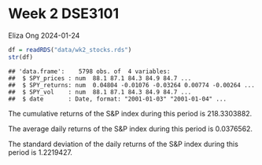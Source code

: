 Week 2 DSE3101
================
Eliza Ong
2024-01-24

``` r
df = readRDS("data/wk2_stocks.rds")
str(df)
```

    ## 'data.frame':    5798 obs. of  4 variables:
    ##  $ SPY_prices : num  88.1 87.1 84.3 84.9 84.7 ...
    ##  $ SPY_returns: num  0.04804 -0.01076 -0.03264 0.00774 -0.00264 ...
    ##  $ SPY_vol    : num  88.1 87.1 84.3 84.9 84.7 ...
    ##  $ date       : Date, format: "2001-01-03" "2001-01-04" ...

The cumulative returns of the S&P index during this period is
218.3303882.

The average daily returns of the S&P index during this period is
0.0376562.

The standard deviation of the daily returns of the S&P index during this
period is 1.2219427.
